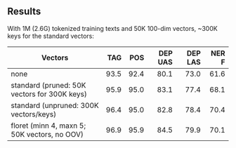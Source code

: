 ## Results

With 1M (2.6G) tokenized training texts and 50K 100-dim vectors, ~300K keys for
the standard vectors:

| Vectors                                      |  TAG |  POS | DEP UAS | DEP LAS | NER F |
| -------------------------------------------- | ---: | ---: | ------: | ------: | ----: |
| none                                         | 93.5 | 92.4 |    80.1 |    73.0 |  61.6 |
| standard (pruned: 50K vectors for 300K keys) | 95.9 | 95.0 |    83.1 |    77.4 |  68.1 |
| standard (unpruned: 300K vectors/keys)       | 96.4 | 95.0 |    82.8 |    78.4 |  70.4 |
| floret (minn 4, maxn 5; 50K vectors, no OOV) | 96.9 | 95.9 |    84.5 |    79.9 |  70.1 |
